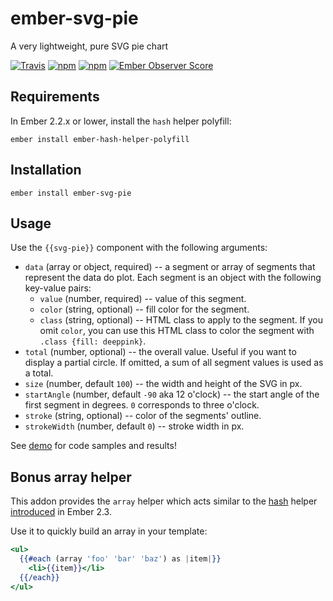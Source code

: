 # ember-svg-pie

A very lightweight, pure SVG pie chart

[![Travis](https://travis-ci.org/lolmaus/ember-svg-pie.svg)](https://travis-ci.org/lolmaus/ember-svg-pie)
[![npm](https://img.shields.io/npm/v/ember-svg-pie.svg)](https://www.npmjs.com/package/ember-svg-pie)
[![npm](https://img.shields.io/npm/dm/ember-svg-pie.svg)](https://www.npmjs.com/package/ember-svg-pie)
[![Ember Observer Score](http://emberobserver.com/badges/ember-svg-pie.svg)](http://emberobserver.com/addons/ember-svg-pie)



## Requirements

In Ember 2.2.x or lower, install the `hash` helper polyfill:

    ember install ember-hash-helper-polyfill


## Installation

    ember install ember-svg-pie
    
    
## Usage

Use the `{{svg-pie}}` component with the following arguments:

* `data` (array or object, required) -- a segment or array of segments that represent the data do plot. Each segment is an object with the following key-value pairs:
  * `value` (number, required) -- value of this segment.
  * `color` (string, optional) -- fill color for the segment.
  * `class` (string, optional) -- HTML class to apply to the segment. If you omit `color`, you can use this HTML class to color the segment with `.class {fill: deeppink}`.
* `total` (number, optional) -- the overall value. Useful if you want to display a partial circle. If omitted, a sum of all segment values is used as a total.
* `size` (number, default `100`) -- the width and height of the SVG in px.
* `startAngle` (number, default `-90` aka 12 o'clock) -- the start angle of the first segment in degrees. `0` corresponds to three o'clock.
* `stroke` (string, optional) -- color of the segments' outline.
* `strokeWidth` (number, default `0`) -- stroke width in px.


See [demo](https://lolmaus.github.io/ember-svg-pie/) for code samples and results!



## Bonus array helper

This addon provides the `array` helper which acts similar to the [hash](https://github.com/emberjs/ember.js/blob/master/packages/ember-htmlbars/lib/helpers/hash.js) helper [introduced](http://emberjs.com/blog/2015/11/16/ember-2-2-released.html#toc_hash-helper) in Ember 2.3.

Use it to quickly build an array in your template:

```hbs
<ul>
  {{#each (array 'foo' 'bar' 'baz') as |item|}}
    <li>{{item}}</li>
  {{/each}}
</ul>
```
